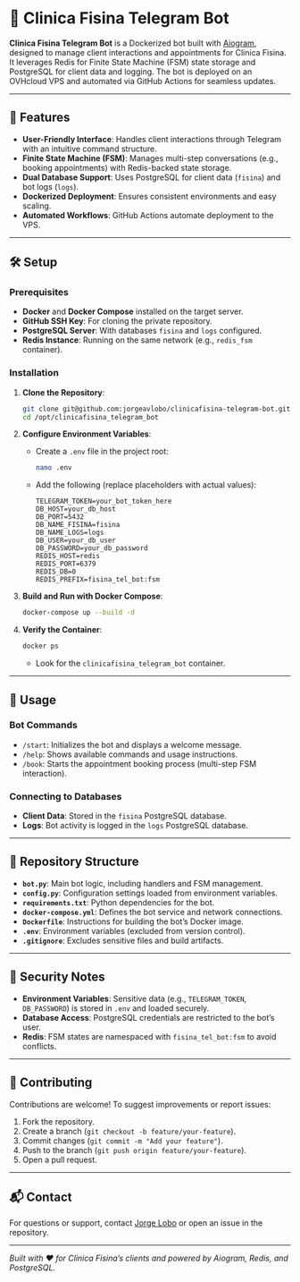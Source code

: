 # 📩 Clinica Fisina Telegram Bot

**Clinica Fisina Telegram Bot** is a Dockerized bot built with [Aiogram](https://github.com/aiogram/aiogram), designed to manage client interactions and appointments for Clinica Fisina. It leverages Redis for Finite State Machine (FSM) state storage and PostgreSQL for client data and logging. The bot is deployed on an OVHcloud VPS and automated via GitHub Actions for seamless updates.

---

## 🌟 Features

- **User-Friendly Interface**: Handles client interactions through Telegram with an intuitive command structure.
- **Finite State Machine (FSM)**: Manages multi-step conversations (e.g., booking appointments) with Redis-backed state storage.
- **Dual Database Support**: Uses PostgreSQL for client data (`fisina`) and bot logs (`logs`).
- **Dockerized Deployment**: Ensures consistent environments and easy scaling.
- **Automated Workflows**: GitHub Actions automate deployment to the VPS.

---

## 🛠 Setup

### Prerequisites

- **Docker** and **Docker Compose** installed on the target server.
- **GitHub SSH Key**: For cloning the private repository.
- **PostgreSQL Server**: With databases `fisina` and `logs` configured.
- **Redis Instance**: Running on the same network (e.g., `redis_fsm` container).

### Installation

1. **Clone the Repository**:
   ```bash
   git clone git@github.com:jorgeavlobo/clinicafisina-telegram-bot.git /opt/clinicafisina_telegram_bot
   cd /opt/clinicafisina_telegram_bot
   ```

2. **Configure Environment Variables**:
   - Create a `.env` file in the project root:
     ```bash
     nano .env
     ```
   - Add the following (replace placeholders with actual values):
     ```
     TELEGRAM_TOKEN=your_bot_token_here
     DB_HOST=your_db_host
     DB_PORT=5432
     DB_NAME_FISINA=fisina
     DB_NAME_LOGS=logs
     DB_USER=your_db_user
     DB_PASSWORD=your_db_password
     REDIS_HOST=redis
     REDIS_PORT=6379
     REDIS_DB=0
     REDIS_PREFIX=fisina_tel_bot:fsm
     ```

3. **Build and Run with Docker Compose**:
   ```bash
   docker-compose up --build -d
   ```

4. **Verify the Container**:
   ```bash
   docker ps
   ```
   - Look for the `clinicafisina_telegram_bot` container.

---

## 🚀 Usage

### Bot Commands

- `/start`: Initializes the bot and displays a welcome message.
- `/help`: Shows available commands and usage instructions.
- `/book`: Starts the appointment booking process (multi-step FSM interaction).

### Connecting to Databases

- **Client Data**: Stored in the `fisina` PostgreSQL database.
- **Logs**: Bot activity is logged in the `logs` PostgreSQL database.

---

## 📂 Repository Structure

- **`bot.py`**: Main bot logic, including handlers and FSM management.
- **`config.py`**: Configuration settings loaded from environment variables.
- **`requirements.txt`**: Python dependencies for the bot.
- **`docker-compose.yml`**: Defines the bot service and network connections.
- **`Dockerfile`**: Instructions for building the bot’s Docker image.
- **`.env`**: Environment variables (excluded from version control).
- **`.gitignore`**: Excludes sensitive files and build artifacts.

---

## 🔐 Security Notes

- **Environment Variables**: Sensitive data (e.g., `TELEGRAM_TOKEN`, `DB_PASSWORD`) is stored in `.env` and loaded securely.
- **Database Access**: PostgreSQL credentials are restricted to the bot’s user.
- **Redis**: FSM states are namespaced with `fisina_tel_bot:fsm` to avoid conflicts.

---

## 🤝 Contributing

Contributions are welcome! To suggest improvements or report issues:

1. Fork the repository.
2. Create a branch (`git checkout -b feature/your-feature`).
3. Commit changes (`git commit -m "Add your feature"`).
4. Push to the branch (`git push origin feature/your-feature`).
5. Open a pull request.

---

## 📬 Contact

For questions or support, contact [Jorge Lobo](mailto:your.email@example.com) or open an issue in the repository.

---

*Built with ❤️ for Clinica Fisina’s clients and powered by Aiogram, Redis, and PostgreSQL.*
